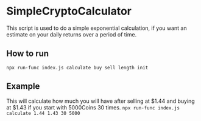 # SimpleCryptoCalculator 
This script is used to do a simple exponential calculation, if you want an estimate on your daily returns over a period of time.

## How to run
`npx run-func index.js calculate buy sell length init`

## Example

This will calculate how much you will have after selling at $1.44 and buying at $1.43 if you start with 5000Coins 30 times.
`npx run-func index.js calculate 1.44 1.43 30 5000`

